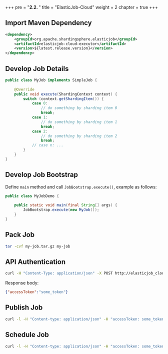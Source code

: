 +++ pre = "<b>2.2. </b>"
title = "ElasticJob-Cloud"
weight = 2 chapter = true +++

## Import Maven Dependency

```xml
<dependency>
    <groupId>org.apache.shardingsphere.elasticjob</groupId>
    <artifactId>elasticjob-cloud-executor</artifactId>
    <version>${latest.release.version}</version>
</dependency>
```

## Develop Job Details

```java
public class MyJob implements SimpleJob {
    
    @Override
    public void execute(ShardingContext context) {
        switch (context.getShardingItem()) {
            case 0: 
                // do something by sharding item 0
                break;
            case 1: 
                // do something by sharding item 1
                break;
            case 2: 
                // do something by sharding item 2
                break;
            // case n: ...
        }
    }
}
```

## Develop Job Bootstrap

Define `main` method and call `JobBootstrap.execute()`, example as follows:

```java
public class MyJobDemo {
    
    public static void main(final String[] args) {
        JobBootstrap.execute(new MyJob());
    }
}
```

## Pack Job

```bash
tar -cvf my-job.tar.gz my-job
```

## API Authentication

```bash
curl -H "Content-Type: application/json" -X POST http://elasticjob_cloud_host:8899/api/login -d '{"username": "root", "password": "pwd"}'
```

Response body:

```json
{"accessToken":"some_token"}
```

## Publish Job

```bash
curl -l -H "Content-type: application/json" -H "accessToken: some_token" -X POST -d '{"appName":"my_app","appURL":"http://app_host:8080/my-job.tar.gz","cpuCount":0.1,"memoryMB":64.0,"bootstrapScript":"bin/start.sh","appCacheEnable":true,"eventTraceSamplingCount":0}' http://elasticjob_cloud_host:8899/api/app
```

## Schedule Job

```bash
curl -l -H "Content-type: application/json" -H "accessToken: some_token" -X POST -d '{"jobName":"my_job","appName":"my_app","jobExecutionType":"TRANSIENT","cron":"0/5 * * * * ?","shardingTotalCount":3,"cpuCount":0.1,"memoryMB":64.0}' http://elasticjob_cloud_host:8899/api/job/register
```